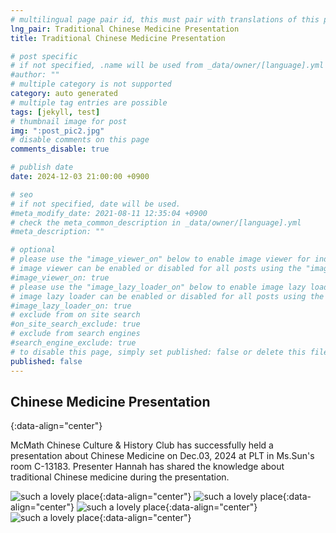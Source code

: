```yaml
---
# multilingual page pair id, this must pair with translations of this page. (This name must be unique)
lng_pair: Traditional Chinese Medicine Presentation
title: Traditional Chinese Medicine Presentation

# post specific
# if not specified, .name will be used from _data/owner/[language].yml
#author: ""
# multiple category is not supported
category: auto generated
# multiple tag entries are possible
tags: [jekyll, test]
# thumbnail image for post
img: ":post_pic2.jpg"
# disable comments on this page
comments_disable: true

# publish date
date: 2024-12-03 21:00:00 +0900

# seo
# if not specified, date will be used.
#meta_modify_date: 2021-08-11 12:35:04 +0900
# check the meta_common_description in _data/owner/[language].yml
#meta_description: ""

# optional
# please use the "image_viewer_on" below to enable image viewer for individual pages or posts (_posts/ or [language]/_posts folders).
# image viewer can be enabled or disabled for all posts using the "image_viewer_posts: true" setting in _data/conf/main.yml.
#image_viewer_on: true
# please use the "image_lazy_loader_on" below to enable image lazy loader for individual pages or posts (_posts/ or [language]/_posts folders).
# image lazy loader can be enabled or disabled for all posts using the "image_lazy_loader_posts: true" setting in _data/conf/main.yml.
#image_lazy_loader_on: true
# exclude from on site search
#on_site_search_exclude: true
# exclude from search engines
#search_engine_exclude: true
# to disable this page, simply set published: false or delete this file
published: false
---
```

## Chinese Medicine Presentation
{:data-align="center"}

McMath Chinese Culture & History Club has successfully held a presentation about Chinese Medicine on Dec.03, 2024 at PLT in Ms.Sun's room C-13183. Presenter Hannah has shared the knowledge about traditional Chinese medicine during the presentation.

![such a lovely place](:chinesemedicine1.jpg){:data-align="center"}
![such a lovely place](:chinesemedicine2.jpg){:data-align="center"}
![such a lovely place](:chinesemedicine3.jpg){:data-align="center"}
![such a lovely place](:chinesemedicine4.jpg){:data-align="center"}

